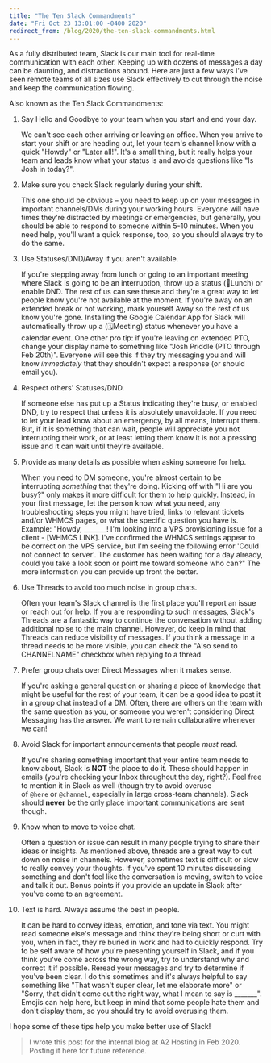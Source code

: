 ```yaml
---
title: "The Ten Slack Commandments"
date: "Fri Oct 23 13:01:00 -0400 2020"
redirect_from: /blog/2020/the-ten-slack-commandments.html
---
```


As a fully distributed team, Slack is our main tool for real-time
communication with each other. Keeping up with dozens of messages a day can be
daunting, and distractions abound. Here are just a few ways I've seen remote
teams of all sizes use Slack effectively to cut through the noise and keep the
communication flowing.

Also known as the Ten Slack Commandments:

1. Say Hello and Goodbye to your team when you start and end your day.

    We can't see each other arriving or leaving an office. When you arrive to
    start your shift or are heading out, let your team's channel know with a
    quick "Howdy" or "Later all!". It's a small thing, but it really helps
    your team and leads know what your status is and avoids questions like "Is
    Josh in today?".

2. Make sure you check Slack regularly during your shift.

    This one should be obvious – you need to keep up on your messages in
    important channels/DMs during your working hours. Everyone will have times
    they're distracted by meetings or emergencies, but generally, you should
    be able to respond to someone within 5-10 minutes. When you need help,
    you'll want a quick response, too, so you should always try to do the
    same.

3. Use Statuses/DND/Away if you aren't available.

    If you're stepping away from lunch or going to an important meeting where
    Slack is going to be an interruption, throw up a status (🍕Lunch) or
    enable DND. The rest of us can see these and they're a great way to let
    people know you're not available at the moment. If you're away on an
    extended break or not working, mark yourself Away so the rest of us know
    you're gone. Installing the Google Calendar App for Slack will
    automatically throw up a (🗓Meeting) status whenever you have a calendar
    event. One other pro tip: if you're leaving on extended PTO, change your
    display name to something like "Josh Priddle (PTO through Feb 20th)".
    Everyone will see this if they try messaging you and will
    know *immediately* that they shouldn't expect a response (or should email
    you).

4. Respect others' Statuses/DND.

    If someone else has put up a Status indicating they're busy, or enabled
    DND, try to respect that unless it is absolutely unavoidable. If you need
    to let your lead know about an emergency, by all means, interrupt them.
    But, if it is something that can wait, people will appreciate you not
    interrupting their work, or at least letting them know it is not a
    pressing issue and it can wait until they're available.

5. Provide as many details as possible when asking someone for help.

    When you need to DM someone, you're almost certain to be
    interrupting *something* that they're doing. Kicking off with "Hi are you
    busy?" only makes it more difficult for them to help quickly. Instead, in
    your first message, let the person know what you need, any troubleshooting
    steps you might have tried, links to relevant tickets and/or WHMCS pages,
    or what the specific question you have is. Example: "Howdy, _______! I'm
    looking into a VPS provisioning issue for a client - [WHMCS LINK]. I've
    confirmed the WHMCS settings appear to be correct on the VPS service, but
    I'm seeing the following error 'Could not connect to server'. The customer
    has been waiting for a day already, could you take a look soon or point me
    toward someone who can?" The more information you can provide up front the
    better.

6. Use Threads to avoid too much noise in group chats.

    Often your team's Slack channel is the first place you'll report an issue
    or reach out for help. If you are responding to such messages, Slack's
    Threads are a fantastic way to continue the conversation without adding
    additional noise to the main channel. However, do keep in mind that
    Threads can reduce visibility of messages. If you think a message in a
    thread needs to be more visible, you can check the "Also send to
    CHANNELNAME" checkbox when replying to a thread.

7. Prefer group chats over Direct Messages when it makes sense.

    If you're asking a general question or sharing a piece of knowledge that
    might be useful for the rest of your team, it can be a good idea to post
    it in a group chat instead of a DM. Often, there are others on the team
    with the same question as you, or someone you weren't considering Direct
    Messaging has the answer. We want to remain collaborative whenever we can!

8. Avoid Slack for important announcements that people *must* read.

    If you're sharing something important that your entire team needs to know
    about, Slack is **NOT** the place to do it. These should happen in emails
    (you're checking your Inbox throughout the day, right?). Feel free to
    mention it in Slack as well (though try to avoid overuse
    of `@here` or `@channel`, especially in large cross-team channels). Slack
    should **never** be the only place important communications are sent
    though.

9. Know when to move to voice chat.

    Often a question or issue can result in many people trying to share their
    ideas or insights. As mentioned above, threads are a great way to cut down
    on noise in channels. However, sometimes text is difficult or slow to
    really convey your thoughts. If you've spent 10 minutes discussing
    something and don't feel like the conversation is moving, switch to voice
    and talk it out. Bonus points if you provide an update in Slack after
    you've come to an agreement.

10. Text is hard. Always assume the best in people.

    It can be hard to convey ideas, emotion, and tone via text. You might read
    someone else's message and think they're being short or curt with you,
    when in fact, they're buried in work and had to quickly respond. Try to be
    self aware of how you're presenting yourself in Slack, and if you think
    you've come across the wrong way, try to understand why and correct it if
    possible. Reread your messages and try to determine if you've been clear.
    I do this sometimes and it's always helpful to say something like "That
    wasn't super clear, let me elaborate more" or "Sorry, that didn't come out
    the right way, what I mean to say is _______". Emojis can help here, but
    keep in mind that some people hate them and don't display them, so you
    should try to avoid overusing them.

I hope some of these tips help you make better use of Slack!

> I wrote this post for the internal blog at A2 Hosting in Feb 2020. Posting
> it here for future reference.
